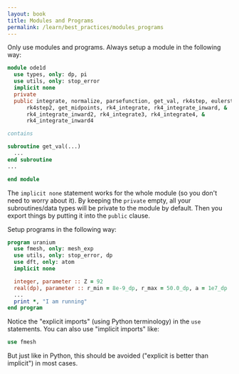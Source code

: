 ```yaml
---
layout: book
title: Modules and Programs
permalink: /learn/best_practices/modules_programs
---
```


Only use modules and programs. Always setup a module in the following
way:

``` fortran
module ode1d
  use types, only: dp, pi
  use utils, only: stop_error
  implicit none
  private
  public integrate, normalize, parsefunction, get_val, rk4step, eulerstep, &
      rk4step2, get_midpoints, rk4_integrate, rk4_integrate_inward, &
      rk4_integrate_inward2, rk4_integrate3, rk4_integrate4, &
      rk4_integrate_inward4

contains

subroutine get_val(...)
  ...
end subroutine
...

end module
```

The `implicit none` statement works for the whole module (so you don't
need to worry about it). By keeping the `private` empty, all your
subroutines/data types will be private to the module by default. Then
you export things by putting it into the `public` clause.

Setup programs in the following way:

``` fortran
program uranium
  use fmesh, only: mesh_exp
  use utils, only: stop_error, dp
  use dft, only: atom
  implicit none

  integer, parameter :: Z = 92
  real(dp), parameter :: r_min = 8e-9_dp, r_max = 50.0_dp, a = 1e7_dp
  ...
  print *, "I am running"
end program
```

Notice the "explicit imports" (using Python terminology) in the `use`
statements. You can also use "implicit imports" like:

``` fortran
use fmesh
```

But just like in Python, this should be avoided ("explicit is better
than implicit") in most cases.
